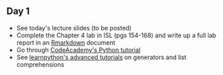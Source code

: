 ## Day 1
  * See today's lecture slides (to be posted)
  * Complete the Chapter 4 lab in ISL (pgs 154-168) and write up a full lab report in an [Rmarkdown](http://rmarkdown.rstudio.com) document
  * Go through [CodeAcademy's Python tutorial](http://www.codecademy.com/en/tracks/python)
  * See [learnpython's advanced tutorials](http://www.learnpython.org) on generators and list comprehensions
